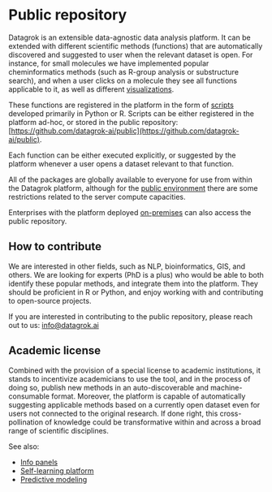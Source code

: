 <!-- TITLE: Public repository -->
<!-- SUBTITLE: -->

# Public repository

Datagrok is an extensible data-agnostic data analysis platform. It can be extended 
with different scientific methods (functions) that are automatically discovered and suggested to user
when the relevant dataset is open. For instance, for small molecules we have implemented 
popular cheminformatics methods (such as R-group analysis or substructure search), 
and when a user clicks on a molecule they see all functions applicable to it, as well
as different [visualizations](../discover/data-augmentation.md).

These functions are registered in the platform in the form of [scripts](scripting.md)
developed primarily in Python or R. Scripts can be either registered in the platform ad-hoc,
or stored in the public repository: [https://github.com/datagrok-ai/public](https://github.com/datagrok-ai/public).

Each function can be either executed explicitly, or suggested by the platform whenever a user
opens a dataset relevant to that function. 

All of the packages are globally available to everyone for use from within the Datagrok platform, 
although for the [public environment](https://public.datagrok.ai)
there are some restrictions related to the server compute capacities.

Enterprises with the platform deployed [on-premises](../develop/admin/architecture.md#deployment) 
can also access the public repository.  

## How to contribute

We are interested in other fields, such as NLP, bioinformatics, GIS, and others. We are looking for experts (PhD is a plus) 
who would be able to both identify these popular methods, and integrate them into the platform.
They should be proficient in R or Python, and enjoy working with and contributing to open-source projects.

If you are interested in contributing to the public repository, please reach out to us: [info@datagrok.ai](mailto:info@datagrok.ai)

## Academic license

Combined with the provision of a special license to academic institutions, it stands to incentivize academicians to use
the tool, and in the process of doing so, publish new methods in an auto-discoverable and machine-consumable format.
Moreover, the platform is capable of automatically suggesting applicable methods based on a currently open dataset
even for users not connected to the original research. If done right, this cross-pollination of knowledge could be
transformative within and across a broad range of scientific disciplines.

See also:
* [Info panels](../discover/info-panels.md)
* [Self-learning platform]()
* [Predictive modeling](../learn/predictive-modeling.md)
